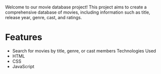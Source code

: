 Welcome to our movie database project! This project aims to create a comprehensive database of movies, including information such as title, release year, genre, cast, and ratings.
# Features
- Search for movies by title, genre, or cast members 
Technologies Used
- HTML
- CSS
- JavaScript
